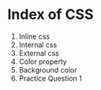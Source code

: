 # Index of CSS

1. Inline css
2. Internal css
3. External css
4. Color property
5. Background color 
6. Practice Question 1